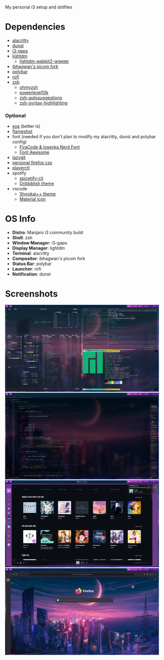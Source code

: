 My personal i3 setup and dotfiles

# Dependencies

- [alacritty](https://github.com/alacritty/alacritty)
- [dunst](https://github.com/dunst-project/dunst)
- [i3-gaps](https://github.com/Airblader/i3)
- [lightdm](https://github.com/canonical/lightdm)
    - [lightdm-webkit2-greeter](https://github.com/Antergos/web-greeter)
- [ibhagwan's picom fork](https://github.com/ibhagwan/picom)
- [polybar](https://github.com/polybar/polybar)
- [rofi](https://github.com/davatorium/rofi)
- [zsh](https://github.com/zsh-users/zsh)
    - [ohmyzsh](https://github.com/ohmyzsh/ohmyzsh)
    - [powerlevel10k](https://github.com/romkatv/powerlevel10k)
    - [zsh-autosuggestions](https://github.com/zsh-users/zsh-autosuggestions)
    - [zsh-syntax-highlighting](https://github.com/zsh-users/zsh-syntax-highlighting)

### Optional

- [exa](https://github.com/ogham/exa) (better ls)
- [flameshot](https://github.com/flameshot-org/flameshot)
- font (needed if you don't plan to modify my alacritty, dunst and polybar config)
    - [FiraCode & Iosevka Nerd Font](https://github.com/ryanoasis/nerd-fonts)
    - [Font Awesome](https://github.com/FortAwesome/Font-Awesome)
- [lazygit](https://github.com/jesseduffield/lazygit)
- [personal firefox css](https://github.com/FuLygon/personal-firefox-css)
- [playerctl](https://github.com/altdesktop/playerctl)
- spotify
    - [spicetify-cli](https://github.com/khanhas/spicetify-cli)
    - [Dribbblish theme](https://github.com/morpheusthewhite/spicetify-themes)
- vscode
    - [Styrokai++ theme](https://marketplace.visualstudio.com/items?itemName=kepler0.styrokai-plusplus)
    - [Material icon](https://github.com/PKief/vscode-material-icon-theme)

# OS Info

- **Distro**: Manjaro i3 community build
- **Shell**: zsh
- **Window Manager**: i3-gaps
- **Display Manager**: lightdm
- **Terminal**: alacritty
- **Compositor**: ibhagwan's picom fork
- **Status Bar**: polybar
- **Launcher**: rofi
- **Notification**: dunst

# Screenshots

![terminal](screenshots/1.png)
![vscode](screenshots/2.png)
![spotify & dunst](screenshots/3.png)
![firefox](screenshots/4.png)
